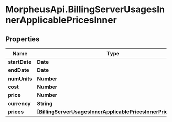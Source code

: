 # MorpheusApi.BillingServerUsagesInnerApplicablePricesInner

## Properties

Name | Type | Description | Notes
------------ | ------------- | ------------- | -------------
**startDate** | **Date** |  | [optional] 
**endDate** | **Date** |  | [optional] 
**numUnits** | **Number** |  | [optional] 
**cost** | **Number** |  | [optional] 
**price** | **Number** |  | [optional] 
**currency** | **String** |  | [optional] 
**prices** | [**[BillingServerUsagesInnerApplicablePricesInnerPricesInner]**](BillingServerUsagesInnerApplicablePricesInnerPricesInner.md) |  | [optional] 


